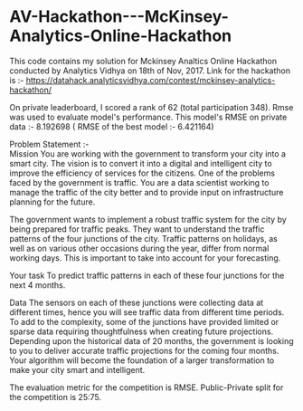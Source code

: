 # AV-Hackathon---McKinsey-Analytics-Online-Hackathon

This code contains my solution for Mckinsey Analtics Online Hackathon conducted by Analytics Vidhya on 18th of Nov, 2017. 
Link for the hackathon is :- https://datahack.analyticsvidhya.com/contest/mckinsey-analytics-hackathon/

On private leaderboard, I scored a rank of 62 (total participation 348). Rmse was used to evaluate model's performance. 
This model's RMSE on private data :- 8.192698 ( RMSE of the best model :- 	6.421164)

Problem Statement :-  
Mission
You are working with the government to transform your city into a smart city. The vision is to convert it into a digital and intelligent city to improve the efficiency of services for the citizens. One of the problems faced by the government is traffic. You are a data scientist working to manage the traffic of the city better and to provide input on infrastructure planning for the future.
 
The government wants to implement a robust traffic system for the city by being prepared for traffic peaks. They want to understand the traffic patterns of the four junctions of the city. Traffic patterns on holidays, as well as on various other occasions during the year, differ from normal working days. This is important to take into account for your forecasting. 
 
Your task 
To predict traffic patterns in each of these four junctions for the next 4 months.

Data
The sensors on each of these junctions were collecting data at different times, hence you will see traffic data from different time periods. To add to the complexity, some of the junctions have provided limited or sparse data requiring thoughtfulness when creating future projections. Depending upon the historical data of 20 months, the government is looking to you to deliver accurate traffic projections for the coming four months. Your algorithm will become the foundation of a larger transformation to make your city smart and intelligent.

The evaluation metric for the competition is RMSE. Public-Private split for the competition is 25:75.

